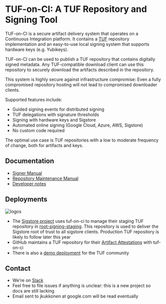 # TUF-on-CI: A TUF Repository and Signing Tool

TUF-on-CI is a secure artifact delivery system that operates on a Continuous Integration
platform. It contains a [TUF](https://theupdateframework.io) repository implementation and an
easy-to-use local signing system that supports hardware keys (e.g. Yubikeys).

TUF-on-CI can be used to publish a TUF repository that contains digitally signed metadata.
Any TUF-compatible download client can use this repository to securely download
the artifacts described in the repository.

This system is highly secure against infrastructure compromise: Even a fully compromised
repository hosting will not lead to compromised downloader clients.

Supported features include:
* Guided signing events for distributed signing
* TUF delegations with signature thresholds
* Signing with hardware keys and Sigstore
* Automated online signing (Google Cloud, Azure, AWS, Sigstore)
* No custom code required

The optimal use case is TUF repositories with a low to moderate frequency of change, both for artifacts and keys.

## Documentation

* [Signer Manual](docs/SIGNER-MANUAL.md)
* [Repository Maintenance Manual](docs/REPOSITORY-MAINTENANCE.md)
* [Developer notes](docs/DEVELOPMENT.md)

## Deployments

![logos](https://github.com/theupdateframework/tuf-on-ci/assets/31889/34eb2a5e-b9a2-41ad-b333-6a28590b17f3)

* The [Sigstore project](https://www.sigstore.dev/) uses tuf-on-ci to manage their staging TUF repository in
  [root-signing-staging](https://github.com/sigstore/root-signing-staging). This repository is
  used to deliver the Sigstore root of trust to all sigstore clients. Production TUF repository
  is likely to follow later this year
* GitHub maintains a TUF repository for their
  [Artifact Attestations](https://github.blog/2024-05-02-introducing-artifact-attestations-now-in-public-beta/)
  with tuf-on-ci
* There is also a [demo deployment](https://github.com/jku/tuf-demo/) for the TUF community

## Contact

* We're on [Slack](https://cloud-native.slack.com/archives/C04SHK2DPK9)
* Feel free to file issues if anything is unclear: this is a new project so docs are still lacking
* Email sent to jkukkonen at google.com will be read eventually
